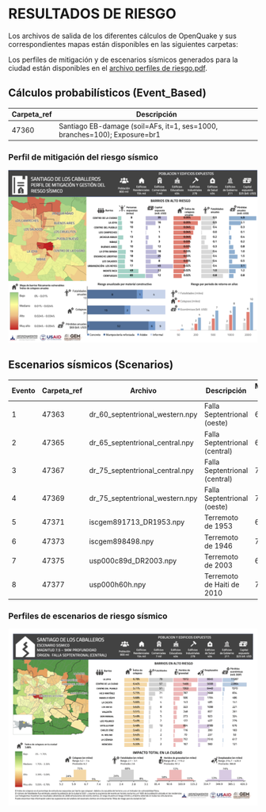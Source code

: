 # RESULTADOS DE RIESGO

Los archivos de salida de los diferentes cálculos de OpenQuake y sus correspondientes mapas están disponibles en las siguientes carpetas:

Los perfiles de mitigación y de escenarios sísmicos generados para la ciudad están disponibles en el [archivo perfiles de riesgo.pdf](./perfiles_de_riesgo.pdf).


## Cálculos probabilísticos (Event_Based)

| Carpeta_ref | Descripción |
| ----------- | ----------- |
|    47360    |  Santiago EB-damage (soil=AFs, it=1, ses=1000, branches=100); Exposure=br1|

### Perfil de mitigación del riesgo sísmico
<p align="center">
  <img src="./perfil_mitigacion.png" alt="Perfiles de escenarios de riesgo" width="700">
</p>


## Escenarios sísmicos (Scenarios)

| Evento | Carpeta_ref | Archivo                         | Descripción                   | Magnitud (Mw) | Profundiad (km) |
|--------|-------------|---------------------------------|-------------------------------|---------------|-----------------|
|   1    |    47363    | dr_60_septentrional_western.npy | Falla Septentrional (oeste)   |      6        |       9         |
|   2    |    47365    | dr_65_septentrional_central.npy | Falla Septentrional (central) |      6.5      |       9         |
|   3    |    47367    | dr_75_septentrional_central.npy | Falla Septentrional (central) |      7.5      |       9         |
|   4    |    47369    | dr_75_septentrional_western.npy | Falla Septentrional (oeste)   |      7.5      |       9         |
|   5    |    47371    | iscgem891713_DR1953.npy         | Terremoto de 1953             |      6.6      |       16.7      |
|   6    |    47373    | iscgem898498.npy                | Terremoto de 1946             |      7.5      |       15        |
|   7    |    47375    | usp000c89d_DR2003.npy           | Terremoto de 2003             |      6.4      |       10        |
|   8    |    47377    | usp000h60h.npy                  | Terremoto de Haiti de 2010    |      7        |       13        |

### Perfiles de escenarios de riesgo sísmico
<p align="center">
  <img src="./perfiles_escenarios.gif" alt="Perfiles de escenarios de riesgo sísmico" width="700">
</p>
